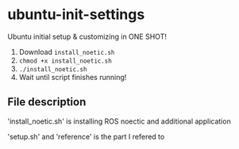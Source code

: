 # ubuntu-init-settings
Ubuntu initial setup &amp; customizing in ONE SHOT!

1. Download `install_noetic.sh`
2. `chmod +x install_noetic.sh`
3. `./install_noetic.sh`
4. Wait until script finishes running!

## File description

'install_noetic.sh' is installing ROS noectic and additional application

'setup.sh' and 'reference' is the part I refered to
